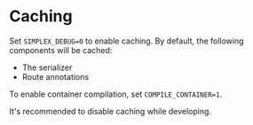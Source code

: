 Caching
=======

Set `SIMPLEX_DEBUG=0` to enable caching. By default, the following components will be cached:
 
* The serializer
* Route annotations

To enable container compilation, set `COMPILE_CONTAINER=1`.

It's recommended to disable caching while developing.
